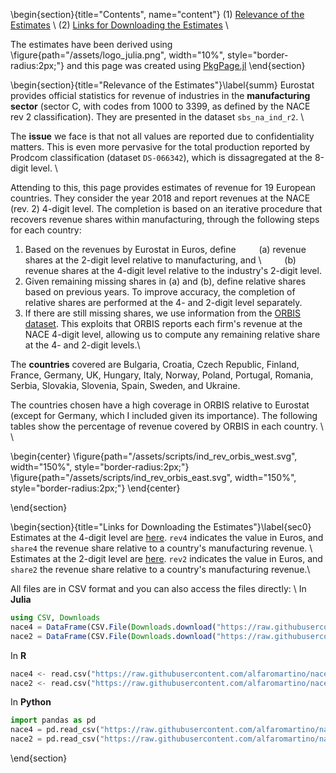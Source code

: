 <!-- =============================
     ABOUT
    ============================== -->
\begin{section}{title="Contents", name="content"}
(1) [Relevance of the Estimates](#summ) \\
(2) [Links for Downloading the Estimates](#sec0) \\

The estimates have been derived using \figure{path="/assets/logo_julia.png", width="10%", style="border-radius:2px;"}
and this page was created using [PkgPage.jl](https://github.com/tlienart/PkgPage.jl)
\end{section}

<!-- ==============================
     SUMMARY
     ============================== -->
\begin{section}{title="Relevance of the Estimates"}\label{summ}
Eurostat provides official statistics for revenue of industries in the **manufacturing sector** (sector C, with codes from 1000 to 3399, as defined by the NACE rev 2 classification). They are presented in the dataset `sbs_na_ind_r2`. \\

The **issue** we face is that not all values are reported due to confidentiality matters. This is even more pervasive for the total production reported by Prodcom classification (dataset `DS-066342`), which is dissagregated at the 8-digit level. \\

Attending to this, this page provides estimates of revenue for 19 European countries. They consider the year 2018 and report revenues at the NACE (rev. 2) 4-digit level. The completion is based on an iterative procedure that recovers revenue shares within manufacturing, through the following steps for each country:
1. Based on the revenues by Eurostat in Euros, define
	&ensp; &ensp; &ensp; (a) revenue shares at the 2-digit level relative to manufacturing, and \\
	&ensp; &ensp; &ensp; (b) revenue shares at the 4-digit level relative to the industry's 2-digit level.
2. Given remaining missing shares in (a) and (b), define relative shares based on previous years. To improve accuracy, the completion of relative shares are performed at the 4- and 2-digit level separately.
1. If there are still missing shares, we use information from the [ORBIS dataset](https://www.bvdinfo.com/en-gb/our-products/data/international/orbis). This exploits that ORBIS reports each firm's revenue at the NACE 4-digit level, allowing us to compute any remaining relative share at the 4- and 2-digit levels.\\

The **countries** covered are Bulgaria, Croatia, Czech Republic, Finland, France, Germany, UK, Hungary, Italy, 
Norway, Poland, Portugal, Romania, Serbia, Slovakia, Slovenia, Spain, Sweden, and Ukraine. 

The countries chosen have a high coverage in ORBIS relative to Eurostat (except for Germany, which I included given its importance). The following tables show the percentage of revenue covered by ORBIS in each country. \\ \\

\begin{center}
\figure{path="/assets/scripts/ind_rev_orbis_west.svg", width="150%", style="border-radius:2px;"}
\figure{path="/assets/scripts/ind_rev_orbis_east.svg", width="150%", style="border-radius:2px;"}
\end{center}



\end{section}


<!-- ==============================
     ESTIMATES
     ============================== -->
\begin{section}{title="Links for Downloading the Estimates"}\label{sec0}
Estimates at the 4-digit level are [here](https://raw.githubusercontent.com/alfaromartino/nace4europe/main/page/_assets/euro_nace4.csv). `rev4` indicates the value in Euros, and `share4` the revenue share relative to a country's manufacturing revenue. \\
Estimates at the 2-digit level are [here](https://raw.githubusercontent.com/alfaromartino/nace4europe/main/page/_assets/euro_nace2.csv). `rev2` indicates the value in Euros, and `share2` the revenue share relative to a country's manufacturing revenue.\\

All files are in CSV format and you can also access the files directly: \\
In **Julia** 

```julia
using CSV, Downloads
nace4 = DataFrame(CSV.File(Downloads.download("https://raw.githubusercontent.com/alfaromartino/nace4europe/main/page/_assets/euro_nace4.csv"))) 
nace2 = DataFrame(CSV.File(Downloads.download("https://raw.githubusercontent.com/alfaromartino/nace4europe/main/page/_assets/euro_nace2.csv")))
```

In **R**
```Python
nace4 <- read.csv("https://raw.githubusercontent.com/alfaromartino/nace4europe/main/page/_assets/euro_nace4.csv")
nace2 <- read.csv("https://raw.githubusercontent.com/alfaromartino/nace4europe/main/page/_assets/euro_nace2.csv")
```

In **Python**
```Python
import pandas as pd
nace4 = pd.read_csv("https://raw.githubusercontent.com/alfaromartino/nace4europe/main/page/_assets/euro_nace4.csv")
nace2 = pd.read_csv("https://raw.githubusercontent.com/alfaromartino/nace4europe/main/page/_assets/euro_nace2.csv")
```




\end{section}


